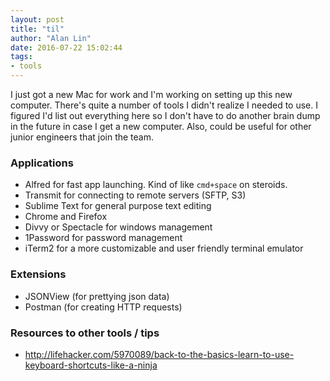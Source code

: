 ```yaml
---
layout: post
title: "til"
author: "Alan Lin"
date: 2016-07-22 15:02:44
tags:
- tools
---
```


I just got a new Mac for work and I'm working on setting up this new computer. 
There's quite a number of tools I didn't realize I needed to use. I figured I'd 
list out everything here so I don't have to do another brain dump in the future 
in case I get a new computer. Also, could be useful for other junior engineers 
that join the team.

### Applications

* Alfred for fast app launching. Kind of like `cmd+space` on steroids.
* Transmit for connecting to remote servers (SFTP, S3)
* Sublime Text for general purpose text editing
* Chrome and Firefox
* Divvy or Spectacle for windows management
* 1Password for password management
* iTerm2 for a more customizable and user friendly terminal emulator

### Extensions

* JSONView (for prettying json data)
* Postman (for creating HTTP requests)

### Resources to other tools / tips

* http://lifehacker.com/5970089/back-to-the-basics-learn-to-use-keyboard-shortcuts-like-a-ninja
